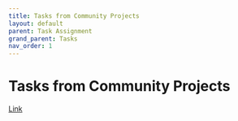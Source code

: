 ```yaml
---
title: Tasks from Community Projects
layout: default
parent: Task Assignment
grand_parent: Tasks
nav_order: 1
---
```


# Tasks from Community Projects
[Link](https://wiki.c2sm.ethz.ch/ORGANIZATION/ORGTasksFromCommunityProjects)
